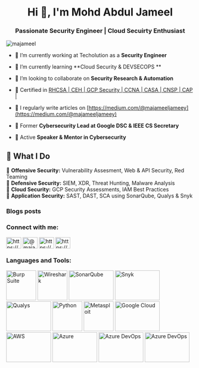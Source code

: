 <h1 align="center">Hi 👋, I'm Mohd Abdul Jameel</h1>
<h3 align="center">Passionate Security Engineer | Cloud Secuirty Enthusiast</h3>

<p align="left"> <img src="https://komarev.com/ghpvc/?username=majameel&label=Profile%20views&color=0e75b6&style=flat" alt="majameel" /> </p>

- 🔭 I’m currently working at Techolution as a **Security Engineer**

- 🌱 I’m currently learning **Cloud Security & DEVSECOPS **

- 👯 I’m looking to collaborate on **Security Research & Automation**

- 📜 Certified in [RHCSA | CEH | GCP Security | CCNA | CASA | CNSP | CAP |](https://www.credly.com/users/mohd-abdul-jameel.9c6abaca)

- 📝 I regularly write articles on [https://medium.com/@majameeljameey](https://medium.com/@majameeljameey)

- 🔹 Former **Cybersecurity Lead at Google DSC & IEEE CS Secretary**  

- 🔹 Active **Speaker & Mentor in Cybersecurity**  

## 🚀 What I Do  
🔹 **Offensive Security:** Vulnerability Assesment, Web & API Security, Red Teaming  
🔹 **Defensive Security:** SIEM, XDR, Threat Hunting, Malware Analysis  
🔹 **Cloud Security:** GCP Security Assessments, IAM Best Practices  
🔹 **Application Security:** SAST, DAST, SCA using SonarQube, Qualys & Snyk 

### Blogs posts
<!-- BLOG-POST-LIST:START -->
<!-- BLOG-POST-LIST:END -->

<h3 align="left">Connect with me:</h3>
<p align="left">
<a href="https://linkedin.com/in/https://www.linkedin.com/in/mohd-abdul-jameel-305ax25/" target="blank"><img align="center" src="https://raw.githubusercontent.com/rahuldkjain/github-profile-readme-generator/master/src/images/icons/Social/linked-in-alt.svg" alt="https://www.linkedin.com/in/mohd-abdul-jameel-305ax25/" height="30" width="40" /></a>
<a href="https://medium.com/@majameeljameey" target="blank"><img align="center" src="https://raw.githubusercontent.com/rahuldkjain/github-profile-readme-generator/master/src/images/icons/Social/medium.svg" alt="@majameeljameey" height="30" width="40" /></a>
<a href="https://www.youtube.com/@MOHDABDULJAMEEL-x7w" target="blank"><img align="center" src="https://raw.githubusercontent.com/rahuldkjain/github-profile-readme-generator/master/src/images/icons/Social/youtube.svg" alt="https://www.youtube.com/channel/uc9lwzzrsr5cdxr0trp9hjaa" height="30" width="40" /></a>
<a href="/https://medium.com/@majameeljameey" target="blank"><img align="center" src="https://raw.githubusercontent.com/rahuldkjain/github-profile-readme-generator/master/src/images/icons/Social/rss.svg" alt="https://medium.com/@majameeljameey" height="30" width="40" /></a>
</p>

<h3 align="left">Languages and Tools:</h3>
<p align="left">
  <!-- Burp Suite -->
  <img src="https://portswigger.net/images/logos/burp-icon-orange.svg" alt="Burp Suite" width="80" height="80"/> 
  
  <!-- Wireshark -->
  <img src="https://www.wireshark.org/assets/img/wireshark-logo.png" alt="Wireshark" width="80" height="80"/>
  
  <!-- SonarQube -->
  <img src="https://assets-eu-01.kc-usercontent.com/6312d6a8-faef-0175-9d92-e94376ab3538/d7cb9d1c-0443-4605-9c31-72d034c56abc/sonarqube-cloud_card.png?w=325&h=200&auto=format&fit=crop" alt="SonarQube" width="120" height="80"/>
  
  <!-- Snyk -->
  <img src="https://camo.githubusercontent.com/8014c82b9042538d84e29c073336b7634f21a605be06e7ec693399a9b57b4b0e/68747470733a2f2f7265732e636c6f7564696e6172792e636f6d2f736e796b2f696d6167652f75706c6f61642f76313437303734353339312f6c6f676f2f736e796b2d7072696e742e737667" alt="Snyk" width="120" height="80"/>
  
  <!-- Qualys -->
  <img src="https://orca.security/wp-content/uploads/2023/01/orca-qualys-comparison-logo-white.png?w=1136" alt="Qualys" width="120" height="80"/>
  
  <!-- Python -->
  <img src="https://www.python.org/static/community_logos/python-logo.png" alt="Python" width="80" height="80"/>
  
  <!-- Metasploit -->
  <img src="https://ih1.redbubble.net/image.65324526.3912/raf,360x360,075,t,fafafa:ca443f4786.jpg" alt="Metasploit" width="80" height="80"/>
  
  <!-- Google Cloud Platform (GCP) -->
  <img src="https://openupthecloud.com/wp-content/uploads/2020/04/gcp.png?ezimgfmt=ng:webp/ngcb2/rs:device/rscb2-1" alt="Google Cloud" width="120" height="80"/>
  
  <!-- AWS -->
  <img src="https://upload.wikimedia.org/wikipedia/commons/9/93/Amazon_Web_Services_Logo.svg" alt="AWS" width="120" height="80"/>
  
  <!-- Azure -->
  <img src="https://upload.wikimedia.org/wikipedia/commons/a/a8/Microsoft_Azure_Logo.svg" alt="Azure" width="120" height="80"/>
  
  <!-- Azure DevOps -->
  <img src="https://www.vivantio.com/wp-content/uploads/2024-vivantio-integrations-cover-azure-devops.png" alt="Azure DevOps" width="120" height="80"/>

<img src="https://www.softdebut.com/getmetafile/d82dad4e-da49-4bb4-b44e-4cf9af153a89/Group-1715.aspx?maxsidesize=220" alt="Azure DevOps" width="120" height="80"/>
  
</p>

